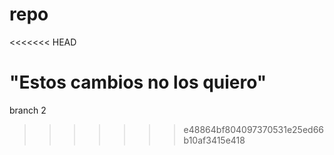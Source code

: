 # repo
<<<<<<< HEAD

"Estos cambios no los quiero"
=======
branch 2
>>>>>>> e48864bf804097370531e25ed66b10af3415e418
